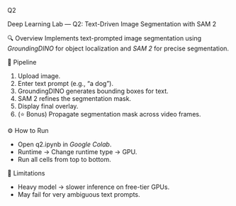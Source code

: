 Q2

 Deep Learning Lab — Q2: Text-Driven Image Segmentation with SAM 2

🔍 Overview
Implements text-prompted image segmentation using *GroundingDINO* for object localization and *SAM 2* for precise segmentation.

 🧠 Pipeline
1. Upload image.
2. Enter text prompt (e.g., “a dog”).
3. GroundingDINO generates bounding boxes for text.
4. SAM 2 refines the segmentation mask.
5. Display final overlay.
6. (⭐ Bonus) Propagate segmentation mask across video frames.

 ⚙ How to Run
- Open q2.ipynb in *Google Colab*.
- Runtime → Change runtime type → GPU.
- Run all cells from top to bottom.

 🧾 Limitations
- Heavy model → slower inference on free-tier GPUs.
- May fail for very ambiguous text prompts.
